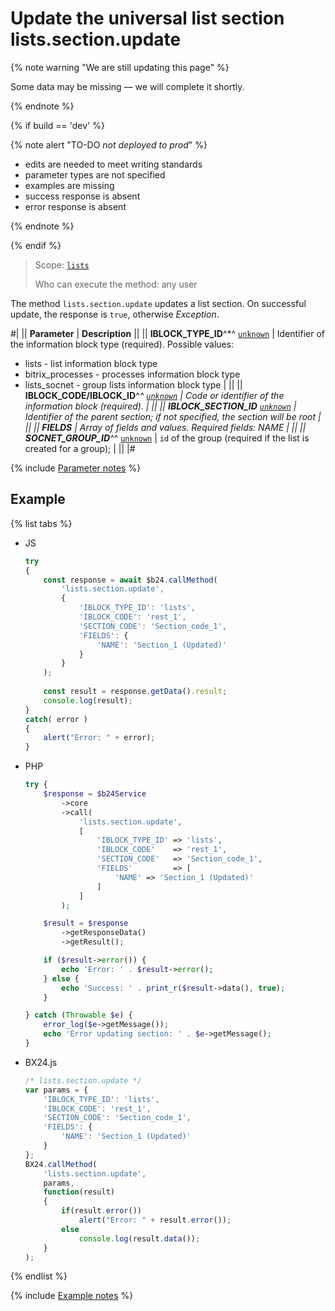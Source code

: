 # Update the universal list section lists.section.update

{% note warning "We are still updating this page" %}

Some data may be missing — we will complete it shortly.

{% endnote %}

{% if build == 'dev' %}

{% note alert "TO-DO _not deployed to prod_" %}

- edits are needed to meet writing standards
- parameter types are not specified
- examples are missing
- success response is absent
- error response is absent

{% endnote %}

{% endif %}

> Scope: [`lists`](../../scopes/permissions.md)
>
> Who can execute the method: any user

The method `lists.section.update` updates a list section. On successful update, the response is `true`, otherwise *Exception*.

#|
|| **Parameter** | **Description** ||
|| **IBLOCK_TYPE_ID**^*^
[`unknown`](../../data-types.md) | Identifier of the information block type (required). Possible values: 
- lists - list information block type 
- bitrix_processes - processes information block type 
- lists_socnet - group lists information block type | ||
|| **IBLOCK_CODE/IBLOCK_ID**^*^
[`unknown`](../../data-types.md) | Code or identifier of the information block (required). | ||
|| **IBLOCK_SECTION_ID**
[`unknown`](../../data-types.md) | Identifier of the parent section; if not specified, the section will be root | ||
|| **FIELDS** | Array of fields and values. Required fields: NAME | ||
|| **SOCNET_GROUP_ID**^*^
[`unknown`](../../data-types.md) | `id` of the group (required if the list is created for a group); | ||
|#

{% include [Parameter notes](../../../_includes/required.md) %}

## Example

{% list tabs %}

- JS


    ```js
    try
    {
    	const response = await $b24.callMethod(
    		'lists.section.update',
    		{
    			'IBLOCK_TYPE_ID': 'lists',
    			'IBLOCK_CODE': 'rest_1',
    			'SECTION_CODE': 'Section_code_1',
    			'FIELDS': {
    				'NAME': 'Section_1 (Updated)'
    			}
    		}
    	);
    	
    	const result = response.getData().result;
    	console.log(result);
    }
    catch( error )
    {
    	alert("Error: " + error);
    }
    ```

- PHP


    ```php
    try {
        $response = $b24Service
            ->core
            ->call(
                'lists.section.update',
                [
                    'IBLOCK_TYPE_ID' => 'lists',
                    'IBLOCK_CODE'    => 'rest_1',
                    'SECTION_CODE'   => 'Section_code_1',
                    'FIELDS'         => [
                        'NAME' => 'Section_1 (Updated)'
                    ]
                ]
            );
    
        $result = $response
            ->getResponseData()
            ->getResult();
    
        if ($result->error()) {
            echo 'Error: ' . $result->error();
        } else {
            echo 'Success: ' . print_r($result->data(), true);
        }
    
    } catch (Throwable $e) {
        error_log($e->getMessage());
        echo 'Error updating section: ' . $e->getMessage();
    }
    ```

- BX24.js

    ```js
    /* lists.section.update */
    var params = {
        'IBLOCK_TYPE_ID': 'lists',
        'IBLOCK_CODE': 'rest_1',
        'SECTION_CODE': 'Section_code_1',
        'FIELDS': {
            'NAME': 'Section_1 (Updated)'
        }
    };
    BX24.callMethod(
        'lists.section.update',
        params,
        function(result)
        {
            if(result.error())
                alert("Error: " + result.error());
            else
                console.log(result.data());
        }
    );
    ```

{% endlist %}

{% include [Example notes](../../../_includes/examples.md) %}
